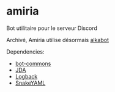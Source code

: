 # amiria

Bot utilitaire pour le serveur Discord

Archivé, Amiria utilise désormais [alkabot](https://github.com/alkanife/alkabot)

Dependencies:
- [bot-commons](https://github.com/alkanife/bot-commons)
- [JDA](https://github.com/DV8FromTheWorld/JDA)
- [Logback](http://logback.qos.ch/)
- [SnakeYAML](https://mvnrepository.com/artifact/org.yaml/snakeyaml)

